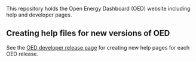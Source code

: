 This repository holds the Open Energy Dashboard (OED) website including help and developer pages.

## Creating help files for new versions of OED

See the [OED developer release page](https://openenergydashboard.github.io/developer/release.html) for creating new help pages for each OED release.
